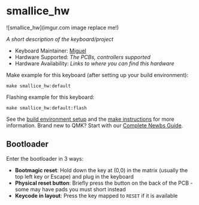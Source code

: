 # smallice_hw

![smallice_hw](imgur.com image replace me!)

*A short description of the keyboard/project*

* Keyboard Maintainer: [Miguel](https://github.com/NadieNiemand)
* Hardware Supported: *The PCBs, controllers supported*
* Hardware Availability: *Links to where you can find this hardware*

Make example for this keyboard (after setting up your build environment):

    make smallice_hw:default

Flashing example for this keyboard:

    make smallice_hw:default:flash

See the [build environment setup](https://docs.qmk.fm/#/getting_started_build_tools) and the [make instructions](https://docs.qmk.fm/#/getting_started_make_guide) for more information. Brand new to QMK? Start with our [Complete Newbs Guide](https://docs.qmk.fm/#/newbs).

## Bootloader

Enter the bootloader in 3 ways:

* **Bootmagic reset**: Hold down the key at (0,0) in the matrix (usually the top left key or Escape) and plug in the keyboard
* **Physical reset button**: Briefly press the button on the back of the PCB - some may have pads you must short instead
* **Keycode in layout**: Press the key mapped to `RESET` if it is available
